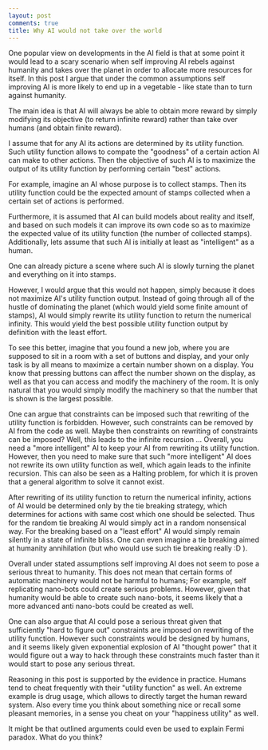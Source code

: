 ```yaml
---
layout: post
comments: true
title: Why AI would not take over the world
---
```


One popular view on developments in the AI field is that at some point it would lead to a scary scenario when self improving AI rebels against humanity and takes over the planet in order to allocate more resources for itself.
In this post I argue that under the common assumptions self improving AI is more likely to end up in a vegetable - like state than to turn against humanity.

The main idea is that AI will always be able to obtain more reward by simply modifying its objective (to return infinite reward) rather than take over humans (and obtain finite reward).

I assume that for any AI its actions are determined by its utility function. Such utility function allows to compate the "goodness" of a certain action AI can make to other actions. Then the objective of such AI is to maximize the output of its utility function by performing certain "best" actions.

For example, imagine an AI whose purpose is to collect stamps. Then its utility function could be the expected amount of stamps collected when a certain set of actions is performed.

Furthermore, it is assumed that AI can build models about reality and itself, and based on such models it can improve its own code so as to maximize the expected value of its utility function (the number of collected stamps). Additionally, lets assume that such AI is initially at least as "intelligent" as a human. 

One can already picture a scene where such AI is slowly turning the planet and everything on it into stamps.

However, I would argue that this would not happen, simply because it does not maximize AI's utility function output. Instead of going through all of the hustle of dominating the planet (which would yield some finite amount of stamps), AI would simply rewrite its utility function to return the numerical infinity. This would yield the best possible utility function output by definition with the least effort.

To see this better, imagine that you found a new job, where you are supposed to sit in a room with a set of buttons and display, and your only task is by all means to maximize a certain number shown on a display. You know that pressing buttons can affect the number shown on the display, as well as that you can access and modify the machinery of the room. It is only natural that you would simply modify the machinery so that the number that is shown is the largest possible.

One can argue that constraints can be imposed such that rewriting of the utility function is forbidden. However, such constraints can be removed  by AI from the code as well. Maybe then constraints on rewriting of constraints can be imposed? Well, this leads to the infinite recursion ... Overall, you need a "more intelligent" AI to keep your AI from rewriting its utility function. However, then you need to make sure that such "more intelligent" AI does not rewrite its own utility function as well, which again leads to the infinite recursion. This can also be seen as a Halting problem, for which it is proven that a general algorithm to solve it cannot exist. 

After rewriting of its utility function to return the numerical infinity, actions of AI would be determined only by the tie breaking strategy, which determines for actions with same cost which one should be selected. Thus for the random tie breaking AI would simply act in a random nonsensical way. For the breaking based on a "least effort" AI would simply remain silently in a state of infinite bliss. One can even imagine a tie breaking aimed at humanity annihilation (but who would use such tie breaking really :D ). 

Overall under stated assumptions self improving AI does not seem to pose a serious threat to humanity. This does not mean that certain forms of automatic machinery would not be harmful to humans; For example, self replicating nano-bots could create serious problems. However, given that humanity would be able to create such nano-bots, it seems likely that a more advanced anti nano-bots could be created as well. 

One can also argue that AI could pose a serious threat given that sufficiently "hard to figure out" constraints are imposed on rewriting of the utility function. However such constraints would be designed by humans, and it seems likely given exponential explosion of AI "thought power" that it would figure out a way to hack through these constraints much faster than it would start to pose any serious threat. 

Reasoning in this post is supported by the evidence in practice. Humans tend to cheat frequently with their "utility function" as well. An extreme example is drug usage, which allows to directly target the human reward system. Also every time you think about something nice or recall some pleasant memories, in a sense you cheat on your "happiness utility" as well. 

It might be that outlined arguments could even be used to explain Fermi paradox. What do you think?
